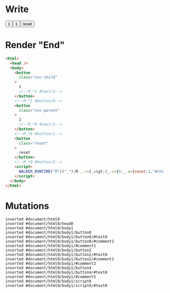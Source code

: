 # Write
  <button class=inc-child>1<!--M_*1 #text/1--></button><!--M_*1 #button/0--><button class=inc-parent>1<!--M_*0 #text/2--></button><!--M_*0 #button/1--><button class=reset>reset</button><!--M_*0 #button/3--><script>WALKER_RUNTIME("M")("_");M._.r=[_=>(_.c={0:_.a={count:1,"#childScope/0":_.b={x:1}},1:_.b},_.b["/"]=_._["__tests__/template.marko_0_count/var"](_.a),_.b["@"]=_._["__tests__/components/counter.marko_0/valueChange"](_.b),_.c),1,"__tests__/components/counter.marko_0_x",0,"__tests__/template.marko_0",0,"__tests__/template.marko_0_count",0];M._.w()</script>


# Render "End"
```html
<html>
  <head />
  <body>
    <button
      class="inc-child"
    >
      1
      <!--M_*1 #text/1-->
    </button>
    <!--M_*1 #button/0-->
    <button
      class="inc-parent"
    >
      1
      <!--M_*0 #text/2-->
    </button>
    <!--M_*0 #button/1-->
    <button
      class="reset"
    >
      reset
    </button>
    <!--M_*0 #button/3-->
    <script>
      WALKER_RUNTIME("M")("_");M._.r=[_=&gt;(_.c={0:_.a={count:1,"#childScope/0":_.b={x:1}},1:_.b},_.b["/"]=_._["__tests__/template.marko_0_count/var"](_.a),_.b["@"]=_._["__tests__/components/counter.marko_0/valueChange"](_.b),_.c),1,"__tests__/components/counter.marko_0_x",0,"__tests__/template.marko_0",0,"__tests__/template.marko_0_count",0];M._.w()
    </script>
  </body>
</html>
```

# Mutations
```
inserted #document/html0
inserted #document/html0/head0
inserted #document/html0/body1
inserted #document/html0/body1/button0
inserted #document/html0/body1/button0/#text0
inserted #document/html0/body1/button0/#comment1
inserted #document/html0/body1/#comment1
inserted #document/html0/body1/button2
inserted #document/html0/body1/button2/#text0
inserted #document/html0/body1/button2/#comment1
inserted #document/html0/body1/#comment3
inserted #document/html0/body1/button4
inserted #document/html0/body1/button4/#text0
inserted #document/html0/body1/#comment5
inserted #document/html0/body1/script6
inserted #document/html0/body1/script6/#text0
```